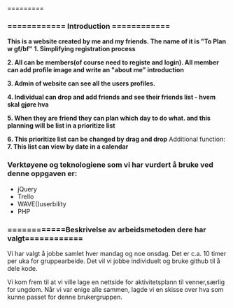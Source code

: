 
=========

<h3>============ Introduction ============</h3>

<b>This is a website created by me and my friends. The name of it is "To Plan w gf/bf"</b>
<b>1. Simplifying registration process</b>

<b>2. All can be members(of course need to registe and login). All member can add profile image and write an "about me" introduction</b>

<b>3. Admin of website can see all the users profiles.</b>

<b>4. Individual can drop and add friends and see their friends list - hvem skal gjøre hva</b>

<b>5. When they are friend they can plan which day to do what. and this planning will be list in a prioritize list </b>

<b>6. This prioritize list can be changed by drag and drop</b>
Additional function: 
<b>7. This list can view by date in a calendar</b>
<h3>
Verktøyene og teknologiene som vi har vurdert å bruke ved denne oppgaven er:</h3>
<ul><li>jQuery</li><li>Trello </li><li>WAVE()userbility</li><li>PHP</li>
</ul>

<h3>============Beskrivelse av arbeidsmetoden dere har valgt============</h3>
Vi har valgt å jobbe samlet hver mandag og noe onsdag. Det er c.a. 10 timer per uka for gruppearbeide.
Det vil vi jobbe individuelt og bruke github til å dele kode. 

Vi kom frem til at vi ville lage en nettside for aktivitetsplann til venner,særlig for ungdom. Når vi var enige alle sammen, lagde vi en skisse over hva som kunne passet for denne brukergruppen. 

